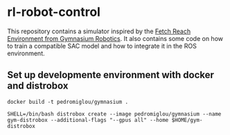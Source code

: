 # rl-robot-control

This repository contains a simulator inspired by the [Fetch Reach Environment from Gymnasium Robotics](https://robotics.farama.org/envs/fetch/reach/). It also contains some code on how to train a compatible SAC model and how to integrate it in the ROS environment.

## Set up developmente environment with docker and distrobox

```
docker build -t pedromiglou/gymnasium .
```

```
SHELL=/bin/bash distrobox create --image pedromiglou/gymnasium --name gym-distrobox --additional-flags "--gpus all" --home $HOME/gym-distrobox
```
